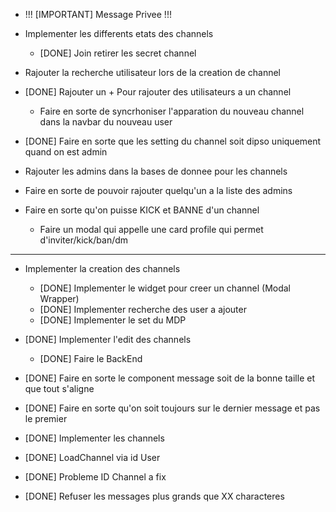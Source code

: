 - !!! [IMPORTANT] Message Privee !!!

- Implementer les differents etats des channels
	- [DONE] Join retirer les secret channel

- Rajouter la recherche utilisateur lors de la creation de channel

- [DONE] Rajouter un + Pour rajouter des utilisateurs a un channel
	- Faire en sorte de syncrhoniser l'apparation du nouveau channel dans la navbar du nouveau user

- [DONE] Faire en sorte que les setting du channel soit dipso uniquement quand on est admin
- Rajouter les admins dans la bases de donnee pour les channels
- Faire en sorte de pouvoir rajouter quelqu'un a la liste des admins

- Faire en sorte qu'on puisse KICK et BANNE d'un channel 
	- Faire un modal qui appelle une card profile qui permet d'inviter/kick/ban/dm 

-----------------------------------------------------------

- Implementer la creation des channels
	- [DONE] Implementer le widget pour creer un channel (Modal Wrapper)
	- [DONE] Implementer recherche des user a ajouter
	- [DONE] Implementer le set du MDP

- [DONE] Implementer l'edit des channels
	- [DONE] Faire le BackEnd

- [DONE] Faire en sorte le component message soit de la bonne taille et que tout s'aligne

- [DONE] Faire en sorte qu'on soit toujours sur le dernier message et pas le premier

- [DONE] Implementer les channels
- [DONE] LoadChannel via id User
- [DONE] Probleme ID Channel a fix

- [DONE] Refuser les messages plus grands que XX characteres